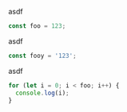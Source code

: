 asdf

```js
const foo = 123;
```

asdf

```js
const fooy = '123';
```

asdf

```js
for (let i = 0; i < foo; i++) {
  console.log(i);
}
```
